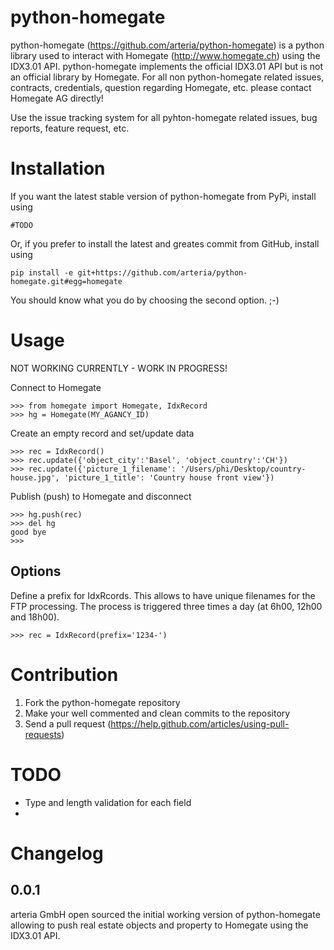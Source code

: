 python-homegate
===============

python-homegate (https://github.com/arteria/python-homegate) is a python library used to interact with Homegate (http://www.homegate.ch) using the IDX3.01 
API. python-homegate implements the official IDX3.01 API but is not an official library by Homegate. For all non python-homegate related issues, contracts, 
credentials, question regarding Homegate, etc. please contact Homegate AG directly! 

Use the issue tracking system for all pyhton-homegate related issues, bug reports, feature request, etc. 

Installation
============

If you want the latest stable version of python-homegate from PyPi, install using

	#TODO

Or, if you prefer to install the latest and greates commit from GitHub, install using

	pip install -e git+https://github.com/arteria/python-homegate.git#egg=homegate

You should know what you do by choosing the second option. ;-)


Usage
=====

NOT WORKING CURRENTLY - WORK IN PROGRESS!

Connect to Homegate

	>>> from homegate import Homegate, IdxRecord
	>>> hg = Homegate(MY_AGANCY_ID)

Create an empty record and set/update data
	
	>>> rec = IdxRecord()
	>>> rec.update({'object_city':'Basel', 'object_country':'CH'})
	>>> rec.update({'picture_1_filename': '/Users/phi/Desktop/country-house.jpg', 'picture_1_title': 'Country house front view'}) 

Publish (push) to Homegate and disconnect

	>>> hg.push(rec)
	>>> del hg
	good bye
	>>>

Options
-------

Define a prefix for IdxRcords. This allows to have unique filenames for the FTP processing. The process is triggered 
three times a day (at 6h00, 12h00 and 18h00).	

	>>> rec = IdxRecord(prefix='1234-')

Contribution
============

1. Fork the python-homegate repository
2. Make your well commented and clean commits to the repository
3. Send a pull request (https://help.github.com/articles/using-pull-requests)


TODO
====

- Type and length validation for each field
- 

Changelog
=========

0.0.1
-----

arteria GmbH open sourced the initial working version of python-homegate allowing to push real estate objects and property to Homegate using the IDX3.01 API.